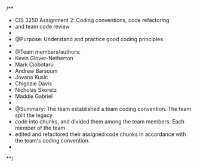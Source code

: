 /**
* CIS 3250 Assignment 2: Coding conventions, code refactoring 
* and team code review
*
* @Purpose: Understand and practice good coding principles
*
* @Team members/authors:
* Kevin Glover-Netherton
* Mark Ciobotaru
* Andrew Barsoum
* Jovana Kusic
* Chigozie Davis
* Nicholas Skoretz
* Maddie Gabriel
*
* @Summary: The team established a team coding convention. The team split the legacy 
* code into chunks, and divided them among the team members. Each member of the team 
* edited and refactored their assigned code chunks in accordance with the team's coding convention.
*
**/
